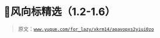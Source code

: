# 👻风向标精选（1.2-1.6）

> 原文：[`www.yuque.com/for_lazy/xkrm14/aoavopxs2yiui0zo`](https://www.yuque.com/for_lazy/xkrm14/aoavopxs2yiui0zo)

